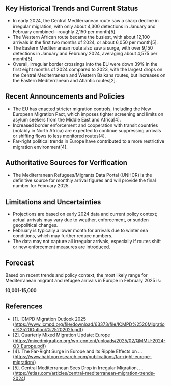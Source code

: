 ## Key Historical Trends and Current Status

- In early 2024, the Central Mediterranean route saw a sharp decline in irregular migration, with only about 4,300 detections in January and February combined—roughly 2,150 per month[5].
- The Western African route became the busiest, with about 12,100 arrivals in the first two months of 2024, or about 6,050 per month[5].
- The Eastern Mediterranean route also saw a surge, with over 9,150 detections in January and February 2024, averaging about 4,575 per month[5].
- Overall, irregular border crossings into the EU were down 39% in the first eight months of 2024 compared to 2023, with the largest drops on the Central Mediterranean and Western Balkans routes, but increases on the Eastern Mediterranean and Atlantic routes[2].

## Recent Announcements and Policies

- The EU has enacted stricter migration controls, including the New European Migration Pact, which imposes tighter screening and limits on asylum seekers from the Middle East and Africa[4].
- Increased border enforcement and cooperation with transit countries (notably in North Africa) are expected to continue suppressing arrivals or shifting flows to less monitored routes[4].
- Far-right political trends in Europe have contributed to a more restrictive migration environment[4].

## Authoritative Sources for Verification

- The Mediterranean Refugees/Migrants Data Portal (UNHCR) is the definitive source for monthly arrival figures and will provide the final number for February 2025.

## Limitations and Uncertainties

- Projections are based on early 2024 data and current policy context; actual arrivals may vary due to weather, enforcement, or sudden geopolitical changes.
- February is typically a lower month for arrivals due to winter sea conditions, which may further reduce numbers.
- The data may not capture all irregular arrivals, especially if routes shift or new enforcement measures are introduced.

## Forecast

Based on recent trends and policy context, the most likely range for Mediterranean migrant and refugee arrivals in Europe in February 2025 is:

**10,001-15,000**

## References

- [1]. ICMPD Migration Outlook 2025 (https://www.icmpd.org/file/download/63373/file/ICMPD%2520Migration%2520Outlook%25202025.pdf)
- [2]. Quarterly Mixed Migration Update: Europe (https://mixedmigration.org/wp-content/uploads/2025/02/QMMU-2024-Q3-Europe.pdf)
- [4]. The Far-Right Surge in Europe and its Ripple Effects on ... (https://www.habtoorresearch.com/publications/far-right-europe-migration/)
- [5]. Central Mediterranean Sees Drop in Irregular Migration, ... (https://etias.com/articles/central-mediterranean-migration-trends-2024)